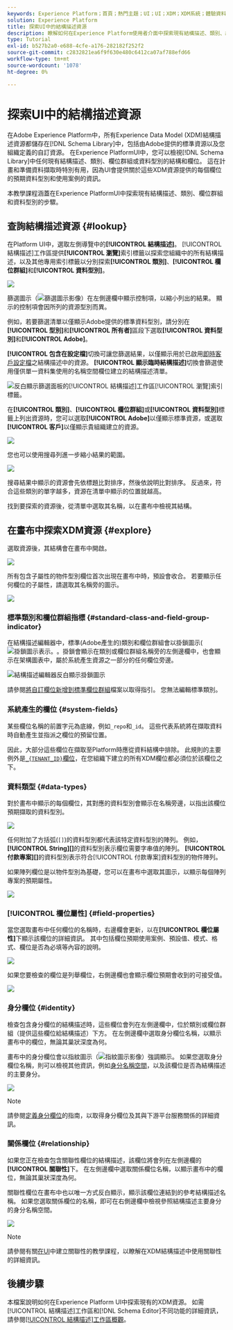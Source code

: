 ```yaml
---
keywords: Experience Platform；首頁；熱門主題；UI；UI；XDM；XDM系統；體驗資料模型；體驗資料模型；資料模型；資料模型；探索；類別；欄位群組；資料型別；結構描述；
solution: Experience Platform
title: 探索UI中的結構描述資源
description: 瞭解如何在Experience Platform使用者介面中探索現有結構描述、類別、結構描述欄位群組和資料型別。
type: Tutorial
exl-id: b527b2a0-e688-4cfe-a176-282182f252f2
source-git-commit: c2832821ea6f9f630e480c6412ca07af788efd66
workflow-type: tm+mt
source-wordcount: '1078'
ht-degree: 0%

---
```


# 探索UI中的結構描述資源

在Adobe Experience Platform中，所有Experience Data Model (XDM)結構描述資源都儲存在[!DNL Schema Library]中，包括由Adobe提供的標準資源以及您組織定義的自訂資源。 在Experience PlatformUI中，您可以檢視[!DNL Schema Library]中任何現有結構描述、類別、欄位群組或資料型別的結構和欄位。 這在計畫和準備資料擷取時特別有用，因為UI會提供關於這些XDM資源提供的每個欄位的預期資料型別和使用案例的資訊。

本教學課程涵蓋在Experience PlatformUI中探索現有結構描述、類別、欄位群組和資料型別的步驟。

## 查詢結構描述資源 {#lookup}

在Platform UI中，選取左側導覽中的&#x200B;**[!UICONTROL 結構描述]**。 [!UICONTROL 結構描述]工作區提供&#x200B;**[!UICONTROL 瀏覽]**&#x200B;索引標籤以探索您組織中的所有結構描述，以及其他專用索引標籤以分別探索&#x200B;**[!UICONTROL 類別]**、**[!UICONTROL 欄位群組]**&#x200B;和&#x200B;**[!UICONTROL 資料型別]**。

![](../images/ui/explore/tabs.png)

篩選圖示（![篩選圖示影像](/help/images/icons/filter.png)）在左側邊欄中顯示控制項，以縮小列出的結果。 顯示的控制項會因所列的資源型別而異。

例如，若要篩選清單以僅顯示Adobe提供的標準資料型別，請分別在&#x200B;**[!UICONTROL 型別]**&#x200B;和&#x200B;**[!UICONTROL 所有者]**&#x200B;區段下選取&#x200B;**[!UICONTROL 資料型別]**&#x200B;和&#x200B;**[!UICONTROL Adobe]**。

**[!UICONTROL 包含在設定檔]**&#x200B;切換可讓您篩選結果，以僅顯示用於已啟用[即時客戶設定檔](../../profile/home.md)之結構描述中的資源。 **[!UICONTROL 顯示臨時結構描述]**&#x200B;切換會篩選使用僅供單一資料集使用的名稱空間欄位建立的結構描述清單。

![反白顯示篩選面板的[!UICONTROL 結構描述]工作區[!UICONTROL 瀏覽]索引標籤。](../images/ui/explore/filter.png)

在&#x200B;**[!UICONTROL 類別]**、**[!UICONTROL 欄位群組]**&#x200B;或&#x200B;**[!UICONTROL 資料型別]**&#x200B;標籤上列出資源時，您可以選取&#x200B;**[!UICONTROL Adobe]**&#x200B;以僅顯示標準資源，或選取&#x200B;**[!UICONTROL 客戶]**&#x200B;以僅顯示貴組織建立的資源。

![](../images/ui/explore/filter-data-type.png)

您也可以使用搜尋列進一步縮小結果的範圍。

![](../images/ui/explore/search.png)

搜尋結果中顯示的資源會先依標題比對排序，然後依說明比對排序。 反過來，符合這些類別的單字越多，資源在清單中顯示的位置就越高。

找到要探索的資源後，從清單中選取其名稱，以在畫布中檢視其結構。

## 在畫布中探索XDM資源 {#explore}

選取資源後，其結構會在畫布中開啟。

![](../images/ui/explore/canvas.png)

所有包含子屬性的物件型別欄位首次出現在畫布中時，預設會收合。 若要顯示任何欄位的子屬性，請選取其名稱旁的圖示。

![](../images/ui/explore/field-expand.png)

### 標準類別和欄位群組指標 {#standard-class-and-field-group-indicator}

在結構描述編輯器中，標準(Adobe產生的)類別和欄位群組會以掛鎖圖示(![掛鎖圖示表示。](/help/images/icons/lock-closed.png)。掛鎖會顯示在類別或欄位群組名稱旁的左側邊欄中，也會顯示在架構圖表中，屬於系統產生資源之一部分的任何欄位旁邊。

![結構描述編輯器反白顯示掛鎖圖示](../images/ui/explore/schema-editor-padlock-icon.png)

請參閱[將自訂欄位新增到標準欄位群組](./resources/schemas.md)檔案以取得指引。 您無法編輯標準類別。

### 系統產生的欄位 {#system-fields}

某些欄位名稱的前置字元為底線，例如`_repo`和`_id`。 這些代表系統將在擷取資料時自動產生並指派之欄位的預留位置。

因此，大部分這些欄位在擷取至Platform時應從資料結構中排除。 此規則的主要例外是[`_{TENANT_ID}`欄位](../api/getting-started.md#know-your-tenant_id)，在您組織下建立的所有XDM欄位都必須位於該欄位之下。

### 資料類型 {#data-types}

對於畫布中顯示的每個欄位，其對應的資料型別會顯示在名稱旁邊，以指出該欄位預期擷取的資料型別。

![](../images/ui/explore/data-types.png)

任何附加了方括弧(`[]`)的資料型別都代表該特定資料型別的陣列。 例如，**[!UICONTROL String]\[]**&#x200B;的資料型別表示欄位需要字串值的陣列。 **[!UICONTROL 付款專案]\[]**&#x200B;的資料型別表示符合[!UICONTROL 付款專案]資料型別的物件陣列。

如果陣列欄位是以物件型別為基礎，您可以在畫布中選取其圖示，以顯示每個陣列專案的預期屬性。

![](../images/ui/explore/array-type.png)

### [!UICONTROL 欄位屬性] {#field-properties}

當您選取畫布中任何欄位的名稱時，右邊欄會更新，以在&#x200B;**[!UICONTROL 欄位屬性]**&#x200B;下顯示該欄位的詳細資訊。 其中包括欄位預期使用案例、預設值、模式、格式、欄位是否為必填等內容的說明。

![](../images/ui/explore/field-properties.png)

如果您要檢查的欄位是列舉欄位，右側邊欄也會顯示欄位預期會收到的可接受值。

![](../images/ui/explore/enum-field.png)

### 身分欄位 {#identity}

檢查包含身分欄位的結構描述時，這些欄位會列在左側邊欄中，位於類別或欄位群組（提供這些欄位給結構描述）下方。 在左側邊欄中選取身分欄位名稱，以顯示畫布中的欄位，無論其巢狀深度為何。

畫布中的身分欄位會以指紋圖示（![指紋圖示影像](/help/images/icons/identity-service.png)）強調顯示。 如果您選取身分欄位名稱，則可以檢視其他資訊，例如[身分名稱空間](../../identity-service/features/namespaces.md)，以及該欄位是否為結構描述的主要身分。

![](../images/ui/explore/identity-field.png)

>[!NOTE]
>
>請參閱[定義身分欄位](./fields/identity.md)的指南，以取得身分欄位及其與下游平台服務關係的詳細資訊。

### 關係欄位 {#relationship}

如果您正在檢查包含關聯性欄位的結構描述，該欄位將會列在左側邊欄的&#x200B;**[!UICONTROL 關聯性]**&#x200B;下。 在左側邊欄中選取關係欄位名稱，以顯示畫布中的欄位，無論其巢狀深度為何。

關聯性欄位在畫布中也以唯一方式反白顯示，顯示該欄位連結到的參考結構描述名稱。 如果您選取關係欄位的名稱，即可在右側邊欄中檢視參照結構描述主要身分的身分名稱空間。

![](../images/ui/explore/relationship-field.png)

>[!NOTE]
>
>請參閱有關[在UI](../tutorials/relationship-ui.md)中建立關聯性的教學課程，以瞭解在XDM結構描述中使用關聯性的詳細資訊。

## 後續步驟

本檔案說明如何在Experience Platform UI中探索現有的XDM資源。 如需[!UICONTROL 結構描述]工作區和[!DNL Schema Editor]不同功能的詳細資訊，請參閱[[!UICONTROL 結構描述]工作區概觀](./overview.md)。

